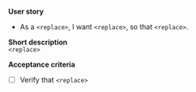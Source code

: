 **User story** <br />
* As a `<replace>`, I want `<replace>`, so that `<replace>`. <br />

**Short description** <br />
`<replace>`

**Acceptance criteria** 
- [ ] Verify that `<replace>`
